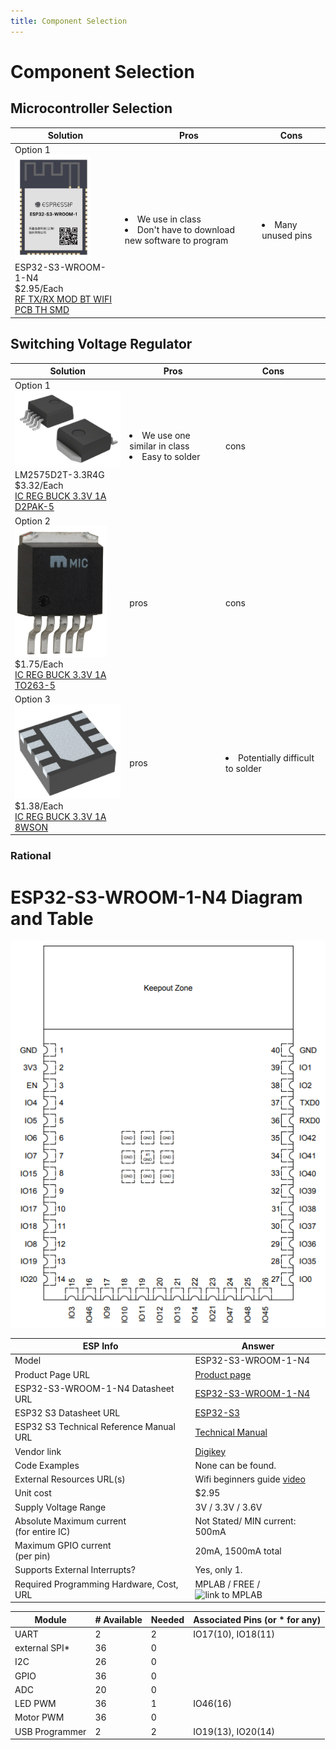 ```yaml
---
title: Component Selection
---
```

# Component Selection

## Microcontroller Selection

| Solution | Pros | Cons|
|----------|------|-----|
|Option 1<br>![ESP32-S3-WROOM-1-N4](./microconSelect.png)<br>ESP32-S3-WROOM-1-N4<br>$2.95/Each<br>[RF TX/RX MOD BT WIFI PCB TH SMD](https://www.digikey.com/en/products/detail/espressif-systems/ESP32-S3-WROOM-1-N4/16162639)|<li>We use in class</li><li>Don't have to download new software to program</li>|<li>Many unused pins</li>|

## Switching Voltage Regulator

| Solution | Pros | Cons|
|----------|------|-----|
|Option 1<br>![LM2575D2T-3.3R4G](./option1SVR.png)<br>LM2575D2T-3.3R4G<br>$3.32/Each<br>[IC REG BUCK 3.3V 1A D2PAK-5](https://www.digikey.com/en/products/detail/onsemi/LM2575D2T-3-3R4G/1476688?s=N4IgTCBcDaIDIFkwFYDsyAiYAqBaAzAHT4BKALAOIgC6AvkA)|<li>We use one similar in class</li><li>Easy to solder</li>|cons|
|Option 2<br>![LM2575-3.3WU-TR](./option2SVR.png)<br>$1.75/Each<br>[IC REG BUCK 3.3V 1A TO263-5](https://www.digikey.ch/en/products/detail/microchip-technology/LM2575-3-3WU-TR/1027646)|pros|cons|
|Option 3<br>![TPS62162DSGR](./option3SVR.png)<br>$1.38/Each<br>[IC REG BUCK 3.3V 1A 8WSON](https://www.digikey.ch/en/products/detail/texas-instruments/TPS62162DSGR/2833447)|pros|<li>Potentially difficult to solder</li>|

### Rational


# ESP32-S3-WROOM-1-N4 Diagram and Table

![ESP32 Pinout](./esp32Pinout.png)


| ESP Info                                      | Answer |
| --------------------------------------------- | ------ |
| Model                                         | ESP32-S3-WROOM-1-N4      | 
| Product Page URL                              | [Product page](https://www.espressif.com/en/products/modules) |
| ESP32-S3-WROOM-1-N4 Datasheet URL             | [ESP32-S3-WROOM-1-N4](https://www.espressif.com/sites/default/files/documentation/esp32-s3-wroom-1_wroom-1u_datasheet_en.pdf)      | 
| ESP32 S3 Datasheet URL                        | [ESP32-S3](https://espressif.com/documentation/esp32-s3_datasheet_en.pdf)      | 
| ESP32 S3 Technical Reference Manual URL       | [Technical Manual](https://espressif.com/documentation/esp32-s3_datasheet_en.pdf)      | 
| Vendor link                                   | [Digikey](https://www.digikey.com/en/products/detail/espressif-systems/ESP32-S3-WROOM-1-N4/16162639)      |
| Code Examples                                 | None can be found.      |
| External Resources URL(s)                     | Wifi beginners guide [video](https://www.youtube.com/watch?v=aH3sLEQI4_w)      | 
| Unit cost                                     | $2.95      |             
| Supply Voltage Range                          | 3V / 3.3V / 3.6V      | 
| Absolute Maximum current <br> (for entire IC) | Not Stated/ MIN current: 500mA     |
| Maximum GPIO current <br> (per pin)           | 20mA, 1500mA total      | 
| Supports External Interrupts?                 | Yes, only 1.     |
| Required Programming Hardware, Cost, URL      | MPLAB / FREE / ![link to MPLAB](https://www.microchip.com/en-us/tools-resources/develop/mplab-x-ide)      |

| Module         | # Available | Needed | Associated Pins (or * for any) |
| -------------- | ----------- | ------ | ------------------------------ |
| UART           | 2           | 2     | IO17(10), IO18(11)                              |
| external SPI\* | 36           | 0      |                               |
| I2C            | 26          | 0      |                               |
| GPIO           | 36           | 0      |                               |
| ADC            | 20           | 0      |                               |
| LED PWM        | 36           | 1      |   IO46(16)                            |
| Motor PWM      | 36           | 0      |                               |
| USB Programmer | 2           | 2      | IO19(13), IO20(14)                              |
